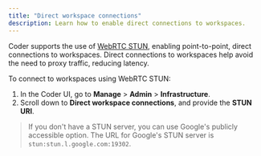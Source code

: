 ```yaml
---
title: "Direct workspace connections"
description: Learn how to enable direct connections to workspaces.
---
```


Coder supports the use of [WebRTC STUN](https://en.wikipedia.org/wiki/STUN),
enabling point-to-point, direct connections to workspaces. Direct connections to
workspaces help avoid the need to proxy traffic, reducing latency.

To connect to workspaces using WebRTC STUN:

1. In the Coder UI, go to **Manage** > **Admin** > **Infrastructure**.
1. Scroll down to **Direct workspace connections**, and provide the **STUN
   URI**.

> If you don't have a STUN server, you can use Google's publicly accessible
> option. The URL for Google's STUN server is `stun:stun.l.google.com:19302`.
